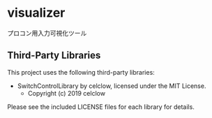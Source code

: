 # visualizer
プロコン用入力可視化ツール

## Third-Party Libraries

This project uses the following third-party libraries:

- SwitchControlLibrary by celclow, licensed under the MIT License.
  - Copyright (c) 2019 celclow

Please see the included LICENSE files for each library for details.
